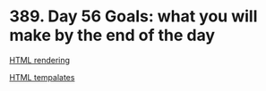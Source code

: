 # 389. Day 56 Goals: what you will make by the end of the day

[HTML rendering](https://flask.palletsprojects.com/en/stable/quickstart/#rendering-templates)

[HTML tempalates](https://html5up.net/)